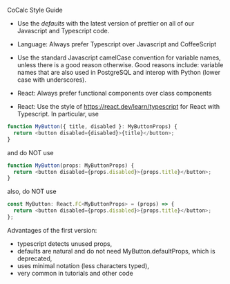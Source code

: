 CoCalc Style Guide

- Use the _defaults_ with the latest version of prettier on all of our Javascript and Typescript code.

- Language: Always prefer Typescript over Javascript and CoffeeScript

- Use the standard Javascript camelCase convention for variable names, unless there is a good reason otherwise. Good reasons include: variable names that are also used in PostgreSQL and interop with Python (lower case with underscores).

- React: Always prefer functional components over class components

- React: Use the style of https://react.dev/learn/typescript for React with Typescript. In particular, use

```ts
function MyButton({ title, disabled }: MyButtonProps) {
  return <button disabled={disabled}>{title}</button>;
}
```

and do NOT use

```ts
function MyButton(props: MyButtonProps) {
  return <button disabled={props.disabled}>{props.title}</button>;
}
```

also, do NOT use

```ts
const MyButton: React.FC<MyButtonProps> = (props) => {
  return <button disabled={props.disabled}>{props.title}</button>;
};
```

Advantages of the first version:

- typescript detects unused props,
- defaults are natural and do not need MyButton.defaultProps, which is deprecated,
- uses minimal notation (less characters typed),
- very common in tutorials and other code

